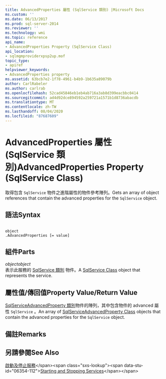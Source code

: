 ```yaml
---
title: AdvancedProperties 屬性 (SqlService 類別) |Microsoft Docs
ms.custom: ''
ms.date: 06/13/2017
ms.prod: sql-server-2014
ms.reviewer: ''
ms.technology: wmi
ms.topic: reference
api_name:
- AdvancedProperties Property (SqlService Class)
api_location:
- sqlmgmproviderxpsp2up.mof
topic_type:
- apiref
helpviewer_keywords:
- AdvancedProperties property
ms.assetid: 63bcb7e2-1f78-4961-b4b9-1b635a89079b
author: CarlRabeler
ms.author: carlrab
ms.openlocfilehash: 52cad45846eb1eb4ab716a3ab8d399eacbbc0414
ms.sourcegitcommit: ad4d92dce894592a259721a1571b1d8736abacdb
ms.translationtype: MT
ms.contentlocale: zh-TW
ms.lasthandoff: 08/04/2020
ms.locfileid: "87687609"
---
```

# <a name="advancedproperties-property-sqlservice-class"></a><span data-ttu-id="06354-102">AdvancedProperties 屬性 (SqlService 類別)</span><span class="sxs-lookup"><span data-stu-id="06354-102">AdvancedProperties Property (SqlService Class)</span></span>
  <span data-ttu-id="06354-103">取得包含 `SqlService` 物件之進階屬性的物件參考陣列。</span><span class="sxs-lookup"><span data-stu-id="06354-103">Gets an array of object references that contain the advanced properties for the `SqlService` object.</span></span>  
  
## <a name="syntax"></a><span data-ttu-id="06354-104">語法</span><span class="sxs-lookup"><span data-stu-id="06354-104">Syntax</span></span>  
  
```  
  
object  
.AdvancedProperties [= value]  
```  
  
## <a name="parts"></a><span data-ttu-id="06354-105">組件</span><span class="sxs-lookup"><span data-stu-id="06354-105">Parts</span></span>  
 <span data-ttu-id="06354-106">*object*</span><span class="sxs-lookup"><span data-stu-id="06354-106">*object*</span></span>  
 <span data-ttu-id="06354-107">表示此服務的 [SqlService 類別](sqlservice-class.md) 物件。</span><span class="sxs-lookup"><span data-stu-id="06354-107">A [SqlService Class](sqlservice-class.md) object that represents the service.</span></span>  
  
## <a name="property-valuereturn-value"></a><span data-ttu-id="06354-108">屬性值/傳回值</span><span class="sxs-lookup"><span data-stu-id="06354-108">Property Value/Return Value</span></span>  
 <span data-ttu-id="06354-109">[SqlServiceAdvancedProperty 類別](../sqlserviceadvancedproperty-class/sqlserviceadvancedproperty-class.md)物件的陣列，其中包含物件的 advanced 屬性 `SqlService` 。</span><span class="sxs-lookup"><span data-stu-id="06354-109">An array of [SqlServiceAdvancedProperty Class](../sqlserviceadvancedproperty-class/sqlserviceadvancedproperty-class.md) objects that contain the advanced properties for the `SqlService` object.</span></span>  
  
## <a name="remarks"></a><span data-ttu-id="06354-110">備註</span><span class="sxs-lookup"><span data-stu-id="06354-110">Remarks</span></span>  
  
## <a name="see-also"></a><span data-ttu-id="06354-111">另請參閱</span><span class="sxs-lookup"><span data-stu-id="06354-111">See Also</span></span>  
 <span data-ttu-id="06354-112">[啟動及停止服務](https://technet.microsoft.com/library/ms174886\(v=sql.105\).aspx)</span><span class="sxs-lookup"><span data-stu-id="06354-112">[Starting and Stopping Services](https://technet.microsoft.com/library/ms174886\(v=sql.105\).aspx)</span></span>  
  
  
